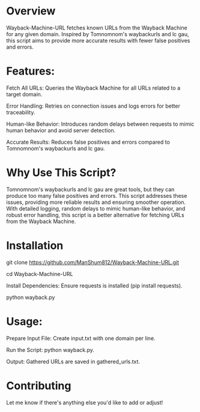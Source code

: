 # Overview
Wayback-Machine-URL fetches known URLs from the Wayback Machine for any given domain. Inspired by Tomnomnom's waybackurls and lc gau, this script aims to provide more accurate results with fewer false positives and errors.

# Features:
Fetch All URLs: Queries the Wayback Machine for all URLs related to a target domain.

Error Handling: Retries on connection issues and logs errors for better traceability.

Human-like Behavior: Introduces random delays between requests to mimic human behavior and avoid server detection.

Accurate Results: Reduces false positives and errors compared to Tomnomnom's waybackurls and lc gau.

# Why Use This Script?
Tomnomnom's waybackurls and lc gau are great tools, but they can produce too many false positives and errors. This script addresses these issues, providing more reliable results and ensuring smoother operation. With detailed logging, random delays to mimic human-like behavior, and robust error handling, this script is a better alternative for fetching URLs from the Wayback Machine.

# Installation
git clone https://github.com/ManShum812/Wayback-Machine-URL.git

cd Wayback-Machine-URL

Install Dependencies: Ensure requests is installed (pip install requests).

python wayback.py

# Usage:
Prepare Input File: Create input.txt with one domain per line.

Run the Script: python wayback.py.

Output: Gathered URLs are saved in gathered_urls.txt.


# Contributing
Let me know if there's anything else you'd like to add or adjust!

